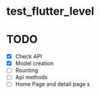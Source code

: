 # test_flutter_level


# TODO
* [x] Check API
* [x] Model creation
* [ ] Rounting 
* [ ] Api methods
* [ ] Home Page and detail page s